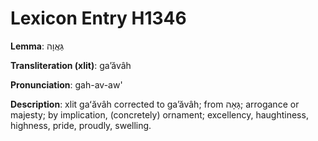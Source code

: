 # Lexicon Entry H1346

**Lemma**: גַּאֲוָה

**Transliteration (xlit)**: gaʼăvâh

**Pronunciation**: gah-av-aw'

**Description**:
xlit gaʻăvâh corrected to gaʼăvâh; from גָּאָה; arrogance or majesty; by implication, (concretely) ornament; excellency, haughtiness, highness, pride, proudly, swelling.

